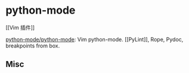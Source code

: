 # python-mode

[[Vim 插件]]

[python-mode/python-mode](https://github.com/python-mode/python-mode): Vim python-mode. [[PyLint]], Rope, Pydoc, breakpoints from box.



## Misc




